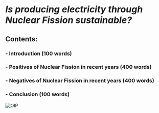 # *Is producing electricity through Nuclear Fission sustainable?*
## Contents:
### - Introduction (100 words)
### - Positives of Nuclear Fission in recent years (400 words)
### - Negatives of Nuclear Fission in recent years (400 words)
### - Conclusion (100 words)













![OIP](https://github.com/Parks05/Parks05.github.io/assets/147323679/c1be4cb3-b1be-40fc-a01b-f6402aad6d3c)
